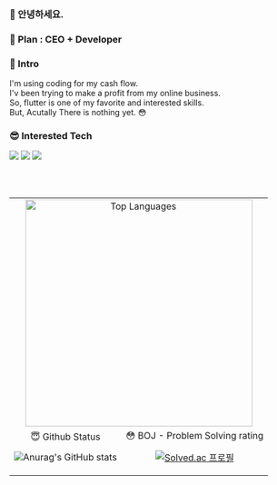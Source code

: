 
### 👋 안녕하세요. 
### 🌱 Plan : CEO + Developer  

### 💬 Intro
<p>
  I'm using coding for my cash flow.<br/>
  I'v been trying to make a profit from my online business.<br/>
  So, flutter is one of my favorite and interested skills.<br/>
  But, Acutally There is nothing yet. 😳<br/>
</p>

<!-- Badges -->
### 😎 Interested Tech
<p>
  <img src="https://img.shields.io/badge/Android-FF2E8540?style=flat-square&logo=Android&logoColor=white"/>
  <img src="https://img.shields.io/badge/Flutter-02569B?style=flat-square&logo=FLutter&logoColor=white"/>
  <img src="https://img.shields.io/badge/python-3776AB?style=flat-square&logo=python&logoColor=white"/>  
</p>

<br/> <br/>

 <!-- 
    GitHub Status and Problem Solving Tabl
    
    1) github Status Repo URL
    https://github.com/anuraghazra/github-readme-stats/blob/master/themes/README.md 
    
    2) BOJ board Repo URL
    https://github.com/mazassumnida/mazassumnida
  -->
<table>
  <tr>
    <!-- 
    변경 가능  
    ![Top Langs](https://github-readme-stats.vercel.app/api/top-langs/?username=lol-chang&layout=compact)
    -->
    <td colspan="2" align="center"> 

      
  <img src="https://github-readme-stats.vercel.app/api/top-langs/?username=lol-chang&layout=compact" alt="Top Languages" width="400">
    </td>
    
  </tr>
  <tr>
    <td align="center">
      😇 Github Status
      
  ![Anurag's GitHub stats](https://github-readme-stats.vercel.app/api?username=lol-chang&show_icons=true&theme=dark) 
    </td>
    <td align="center">
      😳 BOJ - Problem Solving rating
      
[![Solved.ac 프로필](http://mazassumnida.wtf/api/v2/generate_badge?boj=doclecsj)](https://solved.ac/doclecsj)
    </td>
  </tr>
</table>

